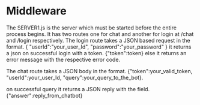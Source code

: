 # Middleware

The SERVER1.js is the server which must be started before the entire process begins.
It has two routes one for chat and another for login at /chat and /login respectively.
The login route takes a JSON based request in the format.
  { 
    "userId":"your_user_Id",
    "password":"your_password"
  }
  it returns a json on successful login with a token.
  {"token":token}
  else it returns an error message with the respective error code.
  
  The chat route takes a JSON body in the format.
  {"token":your_valid_token,
  "userId":your_user_Id,
  "query":your_query_to_the_bot}.
  
  on successful query it returns a JSON reply with the field.
  {"answer":reply_from_chatbot}
  
  
  
  
  
